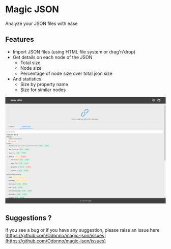 # Magic JSON

Analyze your JSON files with ease

## Features

* Import JSON files (using HTML file system or drag'n'drop)
* Get details on each node of the JSON
    * Total size
    * Node size 
    * Percentage of node size over total json size
* And statistics
    * Size by property name
    * Size for similar nodes

![Main screen of the app](/images/main-screen.png)

## Suggestions ?

If you see a bug or if you have any suggestion, please raise an issue here [https://github.com/Odonno/magic-json/issues](https://github.com/Odonno/magic-json/issues)